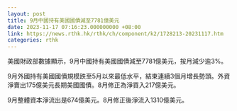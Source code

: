 ```yaml
---
layout: post
title: 9月中國持有美國國債減至7781億美元
date: 2023-11-17 07:16:23.000000000 +08:00
link: https://news.rthk.hk/rthk/ch/component/k2/1728213-20231117.htm
categories: rthk
---
```


美國財政部數據顯示，9月中國持有美國國債減至7781億美元，按月減少逾3%。

9月外國持有美國國債規模跌至5月以來最低水平，結束連續3個月增長勢頭。外資淨賣出175億美元長期美國國債。8月修正為淨買入217億美元。

9月整體資本淨流出是674億美元。8月修正後淨流入1310億美元。
